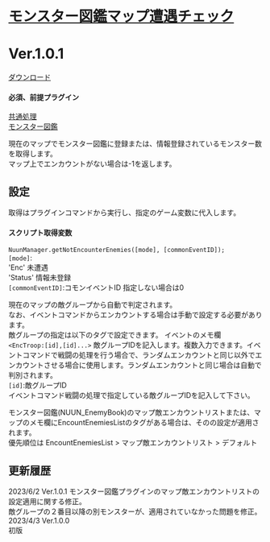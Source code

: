 # [モンスター図鑑マップ遭遇チェック](https://raw.githubusercontent.com/nuun888/MZ/master/NUUN_EnemyBookEncounterCheck.js)
# Ver.1.0.1
[ダウンロード](https://raw.githubusercontent.com/nuun888/MZ/master/NUUN_EnemyBookEncounterCheck.js)
#### 必須、前提プラグイン
[共通処理](https://github.com/nuun888/MZ/blob/master/README/Base.md)  
[モンスター図鑑](https://github.com/nuun888/MZ/blob/master/README/EnemyBook.md)  

現在のマップでモンスター図鑑に登録または、情報登録されているモンスター数を取得します。  
マップ上でエンカウントがない場合は-1を返します。  

## 設定
取得はプラグインコマンドから実行し、指定のゲーム変数に代入します。  

#### スクリプト取得変数
`NuunManager.getNotEncounterEnemies([mode], [commonEventID]);`  
`[mode]`:  
'Enc'    未遭遇  
'Status' 情報未登録  
`[commonEventID]`:コモンイベントID 指定しない場合は0  

現在のマップの敵グループから自動で判定されます。  
なお、イベントコマンドからエンカウントする場合は手動で設定する必要があります。  
敵グループの指定は以下のタグで設定できます。
イベントのメモ欄  
`<EncTroop:[id],[id]...>` 敵グループIDを記入します。複数入力できます。イベントコマンドで戦闘の処理を行う場合で、ランダムエンカウントと同じ以外でエンカウントさせる場合に使用します。ランダムエンカウントと同じ場合は自動で判別されます。  
`[id]`:敵グループID  
イベントコマンド戦闘の処理で指定している敵グループIDを記入して下さい。  

モンスター図鑑(NUUN_EnemyBook)のマップ敵エンカウントリストまたは、マップのメモ欄にEncountEnemiesListのタグがある場合は、そのの設定が適用されます。  
優先順位は EncountEnemiesList > マップ敵エンカウントリスト > デフォルト  

## 更新履歴
2023/6/2 Ver.1.0.1
モンスター図鑑プラグインのマップ敵エンカウントリストの設定適用に関する修正。  
敵グループの２番目以降の別モンスターが、適用されていなかった問題を修正。  
2023/4/3 Ver.1.0.0  
初版  
